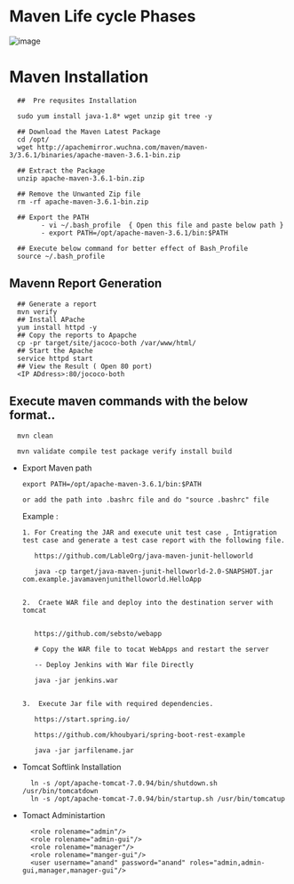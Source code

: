 
# Maven Life cycle Phases

![image](https://github.com/learn-with-devops/devops/blob/master/Maven/images/maven-life-cycle-splessons.png)



# Maven Installation

      ##  Pre requsites Installation

      sudo yum install java-1.8* wget unzip git tree -y

      ## Download the Maven Latest Package 
      cd /opt/
      wget http://apachemirror.wuchna.com/maven/maven-3/3.6.1/binaries/apache-maven-3.6.1-bin.zip

      ## Extract the Package
      unzip apache-maven-3.6.1-bin.zip

      ## Remove the Unwanted Zip file
      rm -rf apache-maven-3.6.1-bin.zip

      ## Export the PATH
            - vi ~/.bash_profile  { Open this file and paste below path }
            - export PATH=/opt/apache-maven-3.6.1/bin:$PATH

      ## Execute below command for better effect of Bash_Profile
      source ~/.bash_profile


## Mavenn Report Generation

      ## Generate a report
      mvn verify
      ## Install APache
      yum install httpd -y
      ## Copy the reports to Apapche
      cp -pr target/site/jacoco-both /var/www/html/
      ## Start the Apache
      service httpd start
      ## View the Result ( Open 80 port)
      <IP ADdress>:80/jococo-both
      

## Execute maven commands with the below format..

      mvn clean
      
      mvn validate compile test package verify install build
      

- Export Maven path 

      export PATH=/opt/apache-maven-3.6.1/bin:$PATH

      or add the path into .bashrc file and do "source .bashrc" file 
  
  
  
  Example : 
  
      1. For Creating the JAR and execute unit test case , Intigration test case and generate a test case report with the following file.

         https://github.com/LableOrg/java-maven-junit-helloworld
         
         java -cp target/java-maven-junit-helloworld-2.0-SNAPSHOT.jar com.example.javamavenjunithelloworld.HelloApp


      2.  Craete WAR file and deploy into the destination server with tomcat


         https://github.com/sebsto/webapp
         
         # Copy the WAR file to tocat WebApps and restart the server
         
         -- Deploy Jenkins with War file Directly
         
         java -jar jenkins.war
         
         
      3.  Execute Jar file with required dependencies.
      
         https://start.spring.io/
         
         https://github.com/khoubyari/spring-boot-rest-example
         
         java -jar jarfilename.jar
         

- Tomcat Softlink Installation

        ln -s /opt/apache-tomcat-7.0.94/bin/shutdown.sh /usr/bin/tomcatdown
        ln -s /opt/apache-tomcat-7.0.94/bin/startup.sh /usr/bin/tomcatup
  
- Tomact Administartion
  
        <role rolename="admin"/>
        <role rolename="admin-gui"/>
        <role rolename="manager"/>
        <role rolename="manger-gui"/>
        <user username="anand" password="anand" roles="admin,admin-gui,manager,manager-gui"/>

